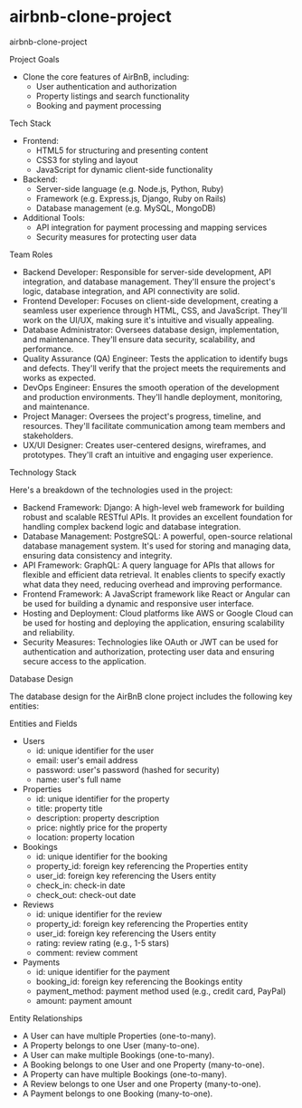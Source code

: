 # airbnb-clone-project
airbnb-clone-project

Project Goals
- Clone the core features of AirBnB, including:
    - User authentication and authorization
    - Property listings and search functionality
    - Booking and payment processing

Tech Stack
- Frontend:
    - HTML5 for structuring and presenting content
    - CSS3 for styling and layout
    - JavaScript for dynamic client-side functionality
- Backend:
    - Server-side language (e.g. Node.js, Python, Ruby)
    - Framework (e.g. Express.js, Django, Ruby on Rails)
    - Database management (e.g. MySQL, MongoDB)
- Additional Tools:
    - API integration for payment processing and mapping services
    - Security measures for protecting user data
 

Team Roles

- Backend Developer: Responsible for server-side development, API integration, and database management. They'll ensure the project's logic, database integration, and API connectivity are solid.
- Frontend Developer: Focuses on client-side development, creating a seamless user experience through HTML, CSS, and JavaScript. They'll work on the UI/UX, making sure it's intuitive and visually appealing.
- Database Administrator: Oversees database design, implementation, and maintenance. They'll ensure data security, scalability, and performance.
- Quality Assurance (QA) Engineer: Tests the application to identify bugs and defects. They'll verify that the project meets the requirements and works as expected.
- DevOps Engineer: Ensures the smooth operation of the development and production environments. They'll handle deployment, monitoring, and maintenance.
- Project Manager: Oversees the project's progress, timeline, and resources. They'll facilitate communication among team members and stakeholders.
- UX/UI Designer: Creates user-centered designs, wireframes, and prototypes. They'll craft an intuitive and engaging user experience.



Technology Stack

Here's a breakdown of the technologies used in the project:

- Backend Framework: Django: A high-level web framework for building robust and scalable RESTful APIs. It provides an excellent foundation for handling complex backend logic and database integration.
- Database Management: PostgreSQL: A powerful, open-source relational database management system. It's used for storing and managing data, ensuring data consistency and integrity.
- API Framework: GraphQL: A query language for APIs that allows for flexible and efficient data retrieval. It enables clients to specify exactly what data they need, reducing overhead and improving performance.
- Frontend Framework: A JavaScript framework like React or Angular can be used for building a dynamic and responsive user interface.
- Hosting and Deployment: Cloud platforms like AWS or Google Cloud can be used for hosting and deploying the application, ensuring scalability and reliability.
- Security Measures: Technologies like OAuth or JWT can be used for authentication and authorization, protecting user data and ensuring secure access to the application.






Database Design

The database design for the AirBnB clone project includes the following key entities:

Entities and Fields
- Users
    - id: unique identifier for the user
    - email: user's email address
    - password: user's password (hashed for security)
    - name: user's full name
- Properties
    - id: unique identifier for the property
    - title: property title
    - description: property description
    - price: nightly price for the property
    - location: property location
- Bookings
    - id: unique identifier for the booking
    - property_id: foreign key referencing the Properties entity
    - user_id: foreign key referencing the Users entity
    - check_in: check-in date
    - check_out: check-out date
- Reviews
    - id: unique identifier for the review
    - property_id: foreign key referencing the Properties entity
    - user_id: foreign key referencing the Users entity
    - rating: review rating (e.g., 1-5 stars)
    - comment: review comment
- Payments
    - id: unique identifier for the payment
    - booking_id: foreign key referencing the Bookings entity
    - payment_method: payment method used (e.g., credit card, PayPal)
    - amount: payment amount

Entity Relationships
- A User can have multiple Properties (one-to-many).
- A Property belongs to one User (many-to-one).
- A User can make multiple Bookings (one-to-many).
- A Booking belongs to one User and one Property (many-to-one).
- A Property can have multiple Bookings (one-to-many).
- A Review belongs to one User and one Property (many-to-one).
- A Payment belongs to one Booking (many-to-one).
